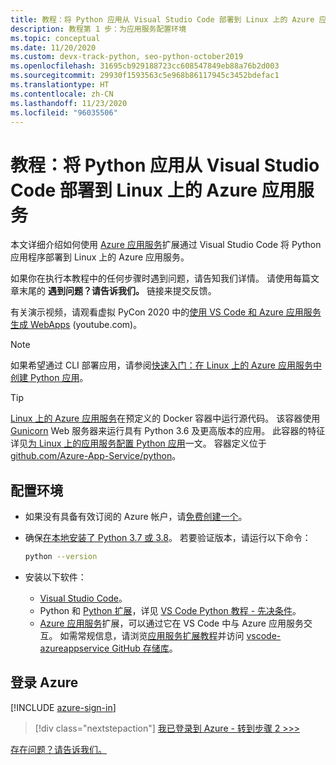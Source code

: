 ```yaml
---
title: 教程：将 Python 应用从 Visual Studio Code 部署到 Linux 上的 Azure 应用服务
description: 教程第 1 步：为应用服务配置环境
ms.topic: conceptual
ms.date: 11/20/2020
ms.custom: devx-track-python, seo-python-october2019
ms.openlocfilehash: 31695cb929188723cc608547849eb88a76b2d003
ms.sourcegitcommit: 29930f1593563c5e968b86117945c3452bdefac1
ms.translationtype: HT
ms.contentlocale: zh-CN
ms.lasthandoff: 11/23/2020
ms.locfileid: "96035506"
---
```

# <a name="tutorial-deploy-python-apps-to-azure-app-service-on-linux-from-visual-studio-code"></a>教程：将 Python 应用从 Visual Studio Code 部署到 Linux 上的 Azure 应用服务

本文详细介绍如何使用 [Azure 应用服务](https://marketplace.visualstudio.com/items?itemName=ms-azuretools.vscode-azureappservice)扩展通过 Visual Studio Code 将 Python 应用程序部署到 Linux 上的 Azure 应用服务。

如果你在执行本教程中的任何步骤时遇到问题，请告知我们详情。 请使用每篇文章末尾的 **遇到问题？请告诉我们。** 链接来提交反馈。

有关演示视频，请观看虚拟 PyCon 2020 中的<a href="https://www.youtube.com/watch?v=dNVvFttc-sA&feature=youtu.be&ocid=AID3006292" target="_blank">使用 VS Code 和 Azure 应用服务生成 WebApps</a> (youtube.com)。

> [!NOTE]
> 如果希望通过 CLI 部署应用，请参阅[快速入门：在 Linux 上的 Azure 应用服务中创建 Python 应用](/azure/app-service/quickstart-python)。

> [!TIP]
> [Linux 上的 Azure 应用服务](/azure/app-service/overview#app-service-on-linux)在预定义的 Docker 容器中运行源代码。 该容器使用 [Gunicorn](https://gunicorn.org) Web 服务器来运行具有 Python 3.6 及更高版本的应用。 此容器的特征详见[为 Linux 上的应用服务配置 Python 应用](/azure/app-service/configure-language-python)一文。 容器定义位于 [github.com/Azure-App-Service/python](https://github.com/Azure-App-Service/python/tree/master/)。

## <a name="configure-your-environment"></a>配置环境

- 如果没有具备有效订阅的 Azure 帐户，请[免费创建一个](https://azure.microsoft.com/free/?utm_source=campaign&utm_campaign=vscode-tutorial-appservice-extension&mktingSource=vscode-tutorial-appservice-extension)。

- 确保[在本地安装了 Python 3.7 或 3.8](https://python.org/downloads)。 若要验证版本，请运行以下命令：

    ```bash
    python --version
    ```

- 安装以下软件：
  - [Visual Studio Code](https://code.visualstudio.com/)。
  - Python 和 [Python 扩展](https://marketplace.visualstudio.com/items?itemName=ms-python.python)，详见 [VS Code Python 教程 - 先决条件](https://code.visualstudio.com/docs/python/python-tutorial)。
  - [Azure 应用服务](https://marketplace.visualstudio.com/items?itemName=ms-azuretools.vscode-azureappservice)扩展，可以通过它在 VS Code 中与 Azure 应用服务交互。 如需常规信息，请浏览[应用服务扩展教程](https://code.visualstudio.com/tutorials/app-service-extension/getting-started)并访问 [vscode-azureappservice GitHub 存储库](https://github.com/Microsoft/vscode-azureappservice)。

## <a name="sign-in-to-azure"></a>登录 Azure

[!INCLUDE [azure-sign-in](includes/azure-sign-in.md)]

> [!div class="nextstepaction"]
> [我已登录到 Azure - 转到步骤 2 >>>](tutorial-deploy-app-service-on-linux-02.md)

[存在问题？请告诉我们。](https://aka.ms/FlaskVSCQuickstartHelp)
